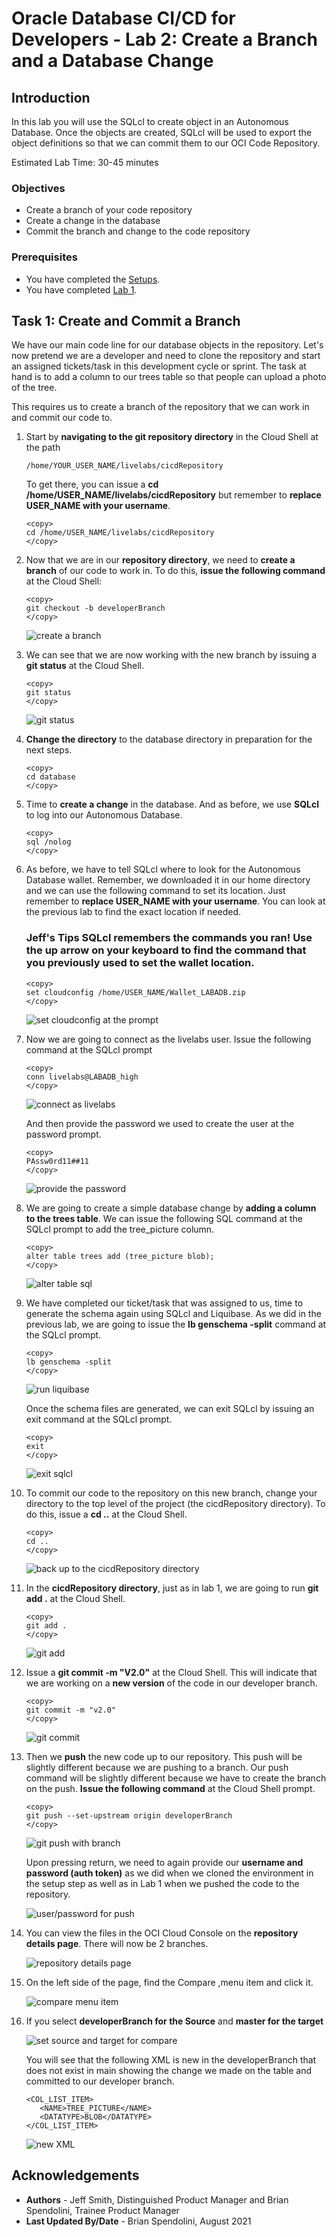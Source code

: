 
# Oracle Database CI/CD for Developers - Lab 2: Create a Branch and a Database Change

## Introduction

In this lab you will use the SQLcl to create object in an Autonomous Database. Once the objects are created, SQLcl will be used to export the object definitions so that we can commit them to our OCI Code Repository.

Estimated Lab Time: 30-45 minutes

### Objectives

- Create a branch of your code repository
- Create a change in the database
- Commit the branch and change to the code repository

### Prerequisites

- You have completed the [Setups](../setups/setups.md).
- You have completed [Lab 1](../sqlcl/sqlcl.md).

## Task 1: Create and Commit a Branch

We have our main code line for our database objects in the repository. Let's now pretend we are a developer and need to clone the repository and start an assigned tickets/task in this development cycle or sprint. The task at hand is to add a column to our trees table so that people can upload a photo of the tree.

This requires us to create a branch of the repository that we can work in and commit our code to.

1. Start by **navigating to the git repository directory** in the Cloud Shell at the path 

   ```
   /home/YOUR_USER_NAME/livelabs/cicdRepository
   ```
   To get there, you can issue a **cd /home/USER_NAME/livelabs/cicdRepository** but remember to **replace USER_NAME with your username**.

   ````
   <copy>
   cd /home/USER_NAME/livelabs/cicdRepository
   </copy>
   ````


2. Now that we are in our **repository directory**, we need to **create a branch** of our code to work in. To do this, **issue the following command** at the Cloud Shell:

   ````
   <copy>
   git checkout -b developerBranch
   </copy>
   ````
   ![create a branch](./images/branch-1.png)

3. We can see that we are now working with the new branch by issuing a **git status** at the Cloud Shell.
   ````
   <copy>
   git status
   </copy>
   ````
   ![git status](./images/shell-2.png)

4. **Change the directory** to the database directory in preparation for the next steps.

   ````
   <copy>
   cd database
   </copy>
   ````

5. Time to **create a change** in the database. And as before, we use **SQLcl** to log into our Autonomous Database.

   ````
   <copy>
   sql /nolog
   </copy>
   ````

 6. As before, we have to tell SQLcl where to look for the Autonomous Database wallet. Remember, we downloaded it in our home directory and we can use the following command to set its location. Just remember to **replace USER_NAME with your username**. You can look at the previous lab to find the exact location if needed.

      ### **Jeff's Tips** SQLcl remembers the commands you ran! Use the up arrow on your keyboard to find the command that you previously used to set the wallet location.

      ````
      <copy>
      set cloudconfig /home/USER_NAME/Wallet_LABADB.zip
      </copy>
      ````
      ![set cloudconfig at the prompt](./images/branch-3.png)


7. Now we are going to connect as the livelabs user. Issue the following command at the SQLcl prompt

   ````
   <copy>
   conn livelabs@LABADB_high
   </copy>
   ```` 
   ![connect as livelabs](./images/branch-4.png)

   And then provide the password we used to create the user at the password prompt.

   ````
   <copy>
   PAssw0rd11##11
   </copy>
   ```` 
   ![provide the password](./images/branch-5.png)


8. We are going to create a simple database change by **adding a column to the trees table**. We can issue the following SQL command at the SQLcl prompt to add the tree_picture column.

   ````
   <copy>
   alter table trees add (tree_picture blob);
   </copy>
   ```` 

   ![alter table sql](./images/branch-6.png)

9. We have completed our ticket/task that was assigned to us, time to generate the schema again using SQLcl and Liquibase. As we did in the previous lab, we are going to issue the **lb genschema -split** command at the SQLcl prompt.

   ````
   <copy>
   lb genschema -split
   </copy>
   ```` 
   ![run liquibase](./images/branch-7.png)

   Once the schema files are generated, we can exit SQLcl by issuing an exit command at the SQLcl prompt.
   ````
   <copy>
   exit
   </copy>
   ````
   ![exit sqlcl](./images/branch-8.png)  

10. To commit our code to the repository on this new branch, change your directory to the top level of the project (the cicdRepository directory). To do this, issue a **cd ..** at the Cloud Shell.

      ````
      <copy>
      cd ..
      </copy>
      ```` 

      ![back up to the cicdRepository directory](./images/branch-9.png)

11. In the **cicdRepository directory**, just as in lab 1, we are going to run **git add .** at the Cloud Shell.

      ````
      <copy>
      git add .
      </copy>
      ```` 
      ![git add](./images/branch-10.png)

12. Issue a **git commit -m "V2.0"** at the Cloud Shell. This will indicate that we are working on a **new version** of the code in our developer branch.

      ````
      <copy>
      git commit -m "v2.0"
      </copy>
      ```` 

      ![git commit](./images/branch-11.png)

13. Then we **push** the new code up to our repository. This push will be slightly different because we are pushing to a branch. Our push command will be slightly different because we have to create the branch on the push. **Issue the following command** at the Cloud Shell prompt.

      ````
      <copy>
      git push --set-upstream origin developerBranch
      </copy>
      ```` 
      ![git push with branch](./images/branch-12.png)

      Upon pressing return, we need to again provide our **username and password (auth token)** as we did when we cloned the environment in the setup step as well as in Lab 1 when we pushed the code to the repository.

      ![user/password for push](./images/branch-13.png)

14. You can view the files in the OCI Cloud Console on the **repository details page**. There will now be 2 branches.

      ![repository details page](./images/branch-14.png)

15. On the left side of the page, find the Compare ,menu item and click it.

      ![compare menu item](./images/branch-15.png)

16. If you select **developerBranch for the Source** and **master for the target**

      ![set source and target for compare](./images/branch-16.png)

      You will see that the following XML is new in the developerBranch that does not exist in main showing the change we made on the table and committed to our developer branch.
      ```
      <COL_LIST_ITEM>
         <NAME>TREE_PICTURE</NAME>
         <DATATYPE>BLOB</DATATYPE>
      </COL_LIST_ITEM>
      ```
      ![new XML](./images/branch-17.png)


## Acknowledgements

- **Authors** - Jeff Smith, Distinguished Product Manager and Brian Spendolini, Trainee Product Manager
- **Last Updated By/Date** - Brian Spendolini, August 2021
